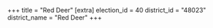 +++
title = "Red Deer"
[extra]
election_id = 40
district_id = "48023"
district_name = "Red Deer"
+++

